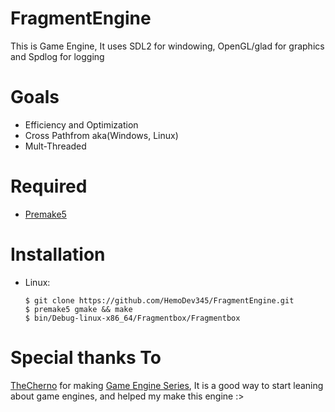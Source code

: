 # FragmentEngine

This is Game Engine, It uses SDL2 for windowing, OpenGL/glad for graphics and Spdlog for logging

# Goals
* Efficiency and Optimization
* Cross Pathfrom aka(Windows, Linux)
* Mult-Threaded

# Required
* [Premake5](https://github.com/premake/premake-core)

# Installation
* Linux:
  ```
  $ git clone https://github.com/HemoDev345/FragmentEngine.git
  $ premake5 gmake && make
  $ bin/Debug-linux-x86_64/Fragmentbox/Fragmentbox
  ```

# Special thanks To
[TheCherno](https://www.youtube.com/@thecherno) for making [Game Engine Series](https://www.youtube.com/watch?v=JxIZbV_XjAs), It is a good way to start leaning about game engines, and helped my make this engine :>
    
